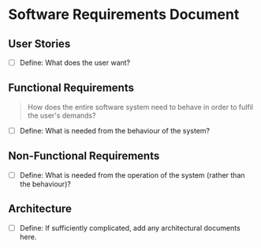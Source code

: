 # Software Requirements Document

## User Stories

- [ ] Define: What does the user want?

## Functional Requirements

> How does the entire software system need to behave in order to fulfil the user's demands?

- [ ] Define: What is needed from the behaviour of the system?

## Non-Functional Requirements

- [ ] Define: What is needed from the operation of the system (rather than the behaviour)?

## Architecture

- [ ] Define: If sufficiently complicated, add any architectural documents here.
